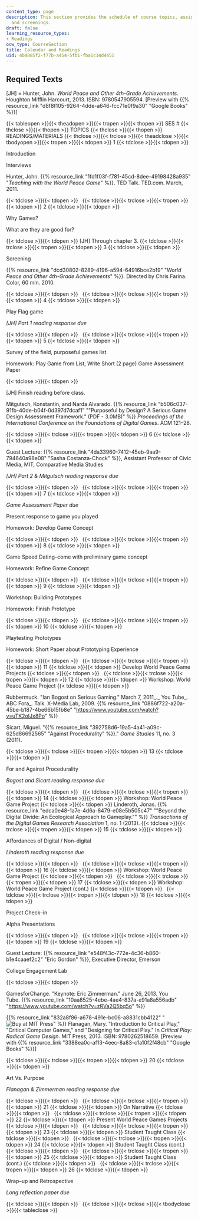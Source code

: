 ```yaml
---
content_type: page
description: This section provides the schedule of course topics, assignments, readings,
  and screenings.
draft: false
learning_resource_types:
- Readings
ocw_type: CourseSection
title: Calendar and Readings
uid: 4b4885f2-f77b-a454-5fb1-fba1c14d4451
---
```

## Required Texts

\[JH\] = Hunter, John. *World Peace and Other 4th-Grade Achievements*. Houghton Mifflin Harcourt, 2013. ISBN: 9780547905594. \[Preview with {{% resource_link "d8f8f105-9264-4dde-a646-fcc71e0f9a30" "Google Books" %}}\]

{{< tableopen >}}{{< theadopen >}}{{< tropen >}}{{< thopen >}}
SES #
{{< thclose >}}{{< thopen >}}
TOPICS
{{< thclose >}}{{< thopen >}}
READINGS/MATERIALS
{{< thclose >}}{{< trclose >}}{{< theadclose >}}{{< tbodyopen >}}{{< tropen >}}{{< tdopen >}}
1
{{< tdclose >}}{{< tdopen >}}

Introduction

Interviews

Hunter, John. {{% resource_link "1fd1f03f-f781-45cd-8dee-49198428a935" "*Teaching with the World Peace Game*" %}}. TED Talk. TED.com. March, 2011.

{{< tdclose >}}{{< tdopen >}}
 
{{< tdclose >}}{{< trclose >}}{{< tropen >}}{{< tdopen >}}
2
{{< tdclose >}}{{< tdopen >}}

Why Games?

What are they are good for?

{{< tdclose >}}{{< tdopen >}}
\[JH\] Through chapter 3.
{{< tdclose >}}{{< trclose >}}{{< tropen >}}{{< tdopen >}}
3
{{< tdclose >}}{{< tdopen >}}

Screening

{{% resource_link "dcd30802-8289-4196-a594-64916bce2b19" "*World Peace and Other 4th-Grade Achievements*" %}}. Directed by Chris Farina. Color, 60 min. 2010.

{{< tdclose >}}{{< tdopen >}}
 
{{< tdclose >}}{{< trclose >}}{{< tropen >}}{{< tdopen >}}
4
{{< tdclose >}}{{< tdopen >}}

Play Flag game

*\[JH\] Part 1 reading response due*

{{< tdclose >}}{{< tdopen >}}
 
{{< tdclose >}}{{< trclose >}}{{< tropen >}}{{< tdopen >}}
5
{{< tdclose >}}{{< tdopen >}}

Survey of the field, purposeful games list

Homework: Play Game from List, Write Short (2 page) Game Assessment Paper

{{< tdclose >}}{{< tdopen >}}

\[JH\] Finish reading before class.

Mitgutsch, Konstantin, and Narda Alvarado. {{% resource_link "b506c037-91fb-40de-b04f-0d397d7dcaf1" "\"Purposeful by Design? A Serious Game Design Assessment Framework.\" (PDF - 3.0MB)" %}} *Proceedings of the International Conference on the Foundations of Digital Games*. ACM 121–28.

{{< tdclose >}}{{< trclose >}}{{< tropen >}}{{< tdopen >}}
6
{{< tdclose >}}{{< tdopen >}}

Guest Lecture: {{% resource_link "4da33960-7412-45eb-9aa9-794640a98e08" "Sasha Costanza-Chock" %}}, Assistant Professor of Civic Media, MIT, Comparative Media Studies

*\[JH\] Part 2 & Mitgutsch reading response due*

{{< tdclose >}}{{< tdopen >}}
 
{{< tdclose >}}{{< trclose >}}{{< tropen >}}{{< tdopen >}}
7
{{< tdclose >}}{{< tdopen >}}

*Game Assessment Paper due*

Present response to game you played

Homework: Develop Game Concept

{{< tdclose >}}{{< tdopen >}}
 
{{< tdclose >}}{{< trclose >}}{{< tropen >}}{{< tdopen >}}
8
{{< tdclose >}}{{< tdopen >}}

Game Speed Dating–come with preliminary game concept

Homework: Refine Game Concept

{{< tdclose >}}{{< tdopen >}}
 
{{< tdclose >}}{{< trclose >}}{{< tropen >}}{{< tdopen >}}
9
{{< tdclose >}}{{< tdopen >}}

Workshop: Building Prototypes

Homework: Finish Prototype

{{< tdclose >}}{{< tdopen >}}
 
{{< tdclose >}}{{< trclose >}}{{< tropen >}}{{< tdopen >}}
10
{{< tdclose >}}{{< tdopen >}}

Playtesting Prototypes

Homework: Short Paper about Prototyping Experience

{{< tdclose >}}{{< tdopen >}}
 
{{< tdclose >}}{{< trclose >}}{{< tropen >}}{{< tdopen >}}
11
{{< tdclose >}}{{< tdopen >}}
Develop World Peace Game Projects
{{< tdclose >}}{{< tdopen >}}
 
{{< tdclose >}}{{< trclose >}}{{< tropen >}}{{< tdopen >}}
12
{{< tdclose >}}{{< tdopen >}}
Workshop: World Peace Game Project
{{< tdclose >}}{{< tdopen >}}

Rubbermuck. "Ian Bogost on Serious Gaming." March 7, 2011\_.\_ You Tube\_. ABC Fora\_. Talk. X-Media Lab, 2009. {{% resource_link "0886f722-a20a-45be-b187-4be66b15fb8e" "https://www.youtube.com/watch?v=uTK2oIJx8Po" %}}

Sicart, Miguel. "{{% resource_link "392758d6-19a5-4a41-a09c-625d86692565" "Against Procedurality" %}}." *Game Studies* 11, no. 3 (2011).

{{< tdclose >}}{{< trclose >}}{{< tropen >}}{{< tdopen >}}
13
{{< tdclose >}}{{< tdopen >}}

For and Against Procedurality

*Bogost and Sicart reading response due*

{{< tdclose >}}{{< tdopen >}}
 
{{< tdclose >}}{{< trclose >}}{{< tropen >}}{{< tdopen >}}
14
{{< tdclose >}}{{< tdopen >}}
Workshop: World Peace Game Project
{{< tdclose >}}{{< tdopen >}}
Linderoth, Jonas. {{% resource_link "edca0e48-1a7e-4d6a-8479-e08e5b505c47" "\"Beyond the Digital Divide: An Ecological Approach to Gameplay.\"" %}} *Transactions of the Digital Games Research Association* 1, no. 1 (2013).
{{< tdclose >}}{{< trclose >}}{{< tropen >}}{{< tdopen >}}
15
{{< tdclose >}}{{< tdopen >}}

Affordances of Digital / Non–digital

*Linderoth reading response due*

{{< tdclose >}}{{< tdopen >}}
 
{{< tdclose >}}{{< trclose >}}{{< tropen >}}{{< tdopen >}}
16
{{< tdclose >}}{{< tdopen >}}
Workshop: World Peace Game Project
{{< tdclose >}}{{< tdopen >}}
 
{{< tdclose >}}{{< trclose >}}{{< tropen >}}{{< tdopen >}}
17
{{< tdclose >}}{{< tdopen >}}
Workshop: World Peace Game Project (cont.)
{{< tdclose >}}{{< tdopen >}}
 
{{< tdclose >}}{{< trclose >}}{{< tropen >}}{{< tdopen >}}
18
{{< tdclose >}}{{< tdopen >}}

Project Check–in

Alpha Presentations

{{< tdclose >}}{{< tdopen >}}
 
{{< tdclose >}}{{< trclose >}}{{< tropen >}}{{< tdopen >}}
19
{{< tdclose >}}{{< tdopen >}}

Guest Lecture: {{% resource_link "e548f43c-772e-4c36-b860-b1e4caaef2c2" "Eric Gordon" %}}, Executive Director, Emerson

College Engagement Lab

{{< tdclose >}}{{< tdopen >}}

GamesforChange. "Keynote: Eric Zimmerman." June 26, 2013. You Tube. {{% resource_link "10aa8525-4ebe-4ae4-837a-e91a8a556adb" "https://www.youtube.com/watch?v=zRVa2Q5bq5o" %}}

{{% resource_link "832a8f86-a678-491e-bc06-a8831cbb4122" "![Buy at MIT Press](/images/mp_logo.gif)" %}} Flanagan, Mary. "Introduction to Critical Play," "Critical Computer Games," and "Designing for Critical Play." In *Critical Play: Radical Game Design*. MIT Press, 2013. ISBN: 9780262518659. \[Preview with {{% resource_link "3388ea0c-af13-4eec-8a83-c1a10f2f48cb" "Google Books" %}}\]

{{< tdclose >}}{{< trclose >}}{{< tropen >}}{{< tdopen >}}
20
{{< tdclose >}}{{< tdopen >}}

Art Vs. Purpose

*Flanagan & Zimmerman reading response due*

{{< tdclose >}}{{< tdopen >}}
 
{{< tdclose >}}{{< trclose >}}{{< tropen >}}{{< tdopen >}}
21
{{< tdclose >}}{{< tdopen >}}
On Narrative
{{< tdclose >}}{{< tdopen >}}
 
{{< tdclose >}}{{< trclose >}}{{< tropen >}}{{< tdopen >}}
22
{{< tdclose >}}{{< tdopen >}}
Present World Peace Games Projects
{{< tdclose >}}{{< tdopen >}}
 
{{< tdclose >}}{{< trclose >}}{{< tropen >}}{{< tdopen >}}
23
{{< tdclose >}}{{< tdopen >}}
Student Taught Class
{{< tdclose >}}{{< tdopen >}}
 
{{< tdclose >}}{{< trclose >}}{{< tropen >}}{{< tdopen >}}
24
{{< tdclose >}}{{< tdopen >}}
Student Taught Class (cont.)
{{< tdclose >}}{{< tdopen >}}
 
{{< tdclose >}}{{< trclose >}}{{< tropen >}}{{< tdopen >}}
25
{{< tdclose >}}{{< tdopen >}}
Student Taught Class (cont.)
{{< tdclose >}}{{< tdopen >}}
 
{{< tdclose >}}{{< trclose >}}{{< tropen >}}{{< tdopen >}}
26
{{< tdclose >}}{{< tdopen >}}

Wrap–up and Retrospective

*Long reflection paper due*

{{< tdclose >}}{{< tdopen >}}
 
{{< tdclose >}}{{< trclose >}}{{< tbodyclose >}}{{< tableclose >}}